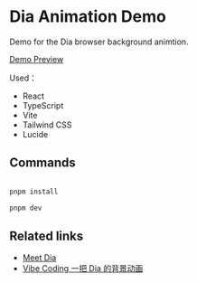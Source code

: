 # Dia Animation Demo

Demo for the Dia browser background animtion.

[Demo Preview](https://dia-animation.vercel.app/)

Used：
- React
- TypeScript
- Vite
- Tailwind CSS
- Lucide

## Commands

```bash

pnpm install

pnpm dev

```

## Related links

- [Meet Dia](https://www.diabrowser.com/)
- [Vibe Coding 一把 Dia 的背景动画](https://bluepika.life/blog/vibe-coding-for-dia-background-animation)
